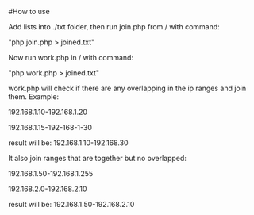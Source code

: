 #How to use

Add lists into ./txt folder, then run join.php from / with command: 

"php join.php > joined.txt"

Now run work.php in / with command: 

"php work.php > joined.txt"

work.php will check if there are any overlapping in the ip ranges and join them. Example:

192.168.1.10-192.168.1.20

192.168.1.15-192-168-1-30

result will be:
192.168.1.10-192.168.30


It also join ranges that are together but no overlapped:

192.168.1.50-192.168.1.255

192.168.2.0-192.168.2.10

result will be:
192.168.1.50-192.168.2.10
